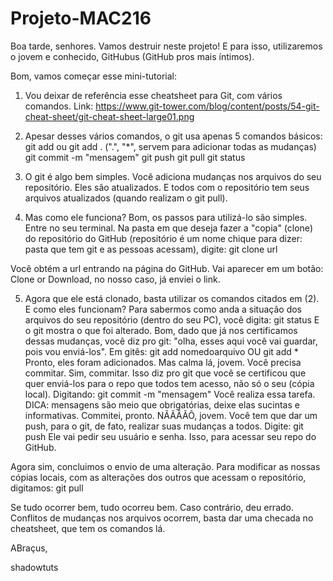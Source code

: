 # Projeto-MAC216

Boa tarde, senhores. Vamos destruir neste projeto!
E para isso, utilizaremos o jovem e conhecido, GitHubus (GitHub
pros mais íntimos).

Bom, vamos começar esse mini-tutorial:

1) Vou deixar de referência esse cheatsheet para Git, com vários comandos.
Link: https://www.git-tower.com/blog/content/posts/54-git-cheat-sheet/git-cheat-sheet-large01.png

2) Apesar desses vários comandos, o git usa apenas 5 comandos básicos:
git add <nomedoarquivo> ou git add . (".", "*", servem para adicionar todas as mudanças)
git commit -m "mensagem"
git push
git pull
git status

3) O git é algo bem simples. Você adiciona mudanças nos arquivos do seu repositório.
Eles são atualizados. E todos com o repositório tem seus arquivos atualizados (quando
realizam o git pull).

4) Mas como ele funciona?
Bom, os passos para utilizá-lo são simples. Entre no seu terminal.
Na pasta em que deseja fazer a "copia" (clone) do repositório do GitHub (repositório
é um nome chique para dizer: pasta que tem git e as pessoas acessam), digite:
git clone url

Você obtém a url entrando na página do GitHub. Vai aparecer em um botão: Clone or Download,
no nosso caso, já enviei o link.

5) Agora que ele está clonado, basta utilizar os comandos citados em (2). E como eles funcionam?
Para sabermos como anda a situação dos arquivos do seu repositório (dentro do seu PC), você digita:
git status
E o git mostra o que foi alterado.
Bom, dado que já nos certificamos dessas mudanças, você diz pro git: "olha, esses aqui você vai guardar,
pois vou enviá-los". Em gitês:
git add nomedoarquivo OU git add *
Pronto, eles foram adicionados. Mas calma lá, jovem. Você precisa commitar. Sim, commitar. Isso diz pro
git que você se certificou que quer enviá-los para o repo que todos tem acesso, não só o seu (cópia
local). Digitando:
git commit -m "mensagem"
Você realiza essa tarefa. DICA: mensagens são meio que obrigatórias, deixe elas sucintas e informativas.
Commitei, pronto. NÃÃÃÃÕ, jovem. Você tem que dar um push, para o git, de fato, realizar suas mudanças a todos.
Digite:
git push
Ele vai pedir seu usuário e senha. Isso, para acessar seu repo do GitHub.

Agora sim, concluimos o envio de uma alteração. Para modificar as nossas cópias locais, com as alterações 
dos outros que acessam o repositório, digitamos:
git pull

Se tudo ocorrer bem, tudo ocorreu bem. Caso contrário, deu errado. Conflitos de mudanças nos arquivos ocorrem,
basta dar uma checada no cheatsheet, que tem os comandos lá.

ABraçus,

shadowtuts